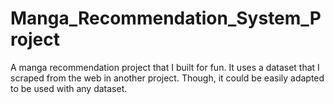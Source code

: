 # Manga_Recommendation_System_Project
A manga recommendation project that I built for fun. It uses a dataset that I scraped from the web in another project. Though, it could be easily adapted to be used with any dataset.

